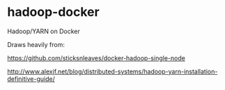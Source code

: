 # hadoop-docker
Hadoop/YARN on Docker

Draws heavily from:

https://github.com/sticksnleaves/docker-hadoop-single-node

http://www.alexjf.net/blog/distributed-systems/hadoop-yarn-installation-definitive-guide/
